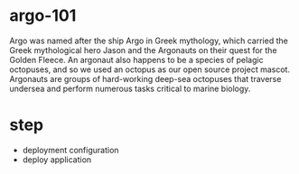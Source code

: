 # argo-101

Argo was named after the ship Argo in Greek mythology, which carried the Greek mythological hero Jason and the Argonauts on their quest for the Golden Fleece. An argonaut also happens to be a species of pelagic octopuses, and so we used an octopus as our open source project mascot. Argonauts are groups of hard-working deep-sea octopuses that traverse undersea and perform numerous tasks critical to marine biology.

# step

- deployment configuration
- deploy application

